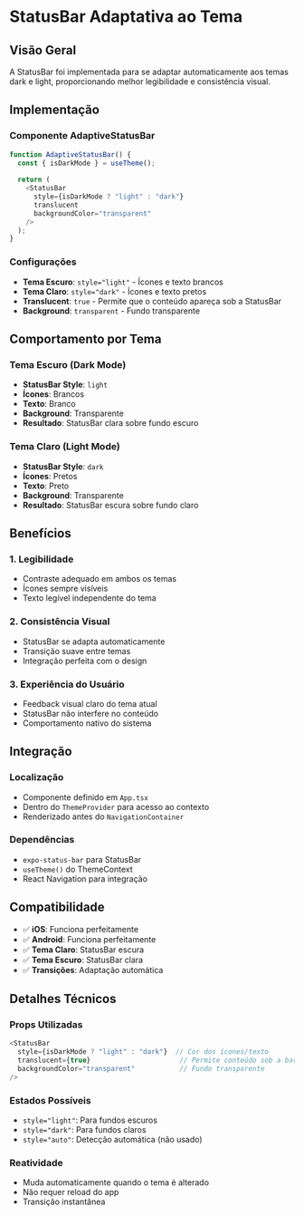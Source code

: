# StatusBar Adaptativa ao Tema

## Visão Geral

A StatusBar foi implementada para se adaptar automaticamente aos temas dark e light, proporcionando melhor legibilidade e consistência visual.

## Implementação

### Componente AdaptiveStatusBar

```typescript
function AdaptiveStatusBar() {
  const { isDarkMode } = useTheme();
  
  return (
    <StatusBar 
      style={isDarkMode ? "light" : "dark"} 
      translucent 
      backgroundColor="transparent"
    />
  );
}
```

### Configurações

- **Tema Escuro**: `style="light"` - Ícones e texto brancos
- **Tema Claro**: `style="dark"` - Ícones e texto pretos
- **Translucent**: `true` - Permite que o conteúdo apareça sob a StatusBar
- **Background**: `transparent` - Fundo transparente

## Comportamento por Tema

### Tema Escuro (Dark Mode)
- **StatusBar Style**: `light`
- **Ícones**: Brancos
- **Texto**: Branco
- **Background**: Transparente
- **Resultado**: StatusBar clara sobre fundo escuro

### Tema Claro (Light Mode)
- **StatusBar Style**: `dark`
- **Ícones**: Pretos
- **Texto**: Preto
- **Background**: Transparente
- **Resultado**: StatusBar escura sobre fundo claro

## Benefícios

### 1. Legibilidade
- Contraste adequado em ambos os temas
- Ícones sempre visíveis
- Texto legível independente do tema

### 2. Consistência Visual
- StatusBar se adapta automaticamente
- Transição suave entre temas
- Integração perfeita com o design

### 3. Experiência do Usuário
- Feedback visual claro do tema atual
- StatusBar não interfere no conteúdo
- Comportamento nativo do sistema

## Integração

### Localização
- Componente definido em `App.tsx`
- Dentro do `ThemeProvider` para acesso ao contexto
- Renderizado antes do `NavigationContainer`

### Dependências
- `expo-status-bar` para StatusBar
- `useTheme()` do ThemeContext
- React Navigation para integração

## Compatibilidade

- ✅ **iOS**: Funciona perfeitamente
- ✅ **Android**: Funciona perfeitamente
- ✅ **Tema Claro**: StatusBar escura
- ✅ **Tema Escuro**: StatusBar clara
- ✅ **Transições**: Adaptação automática

## Detalhes Técnicos

### Props Utilizadas
```typescript
<StatusBar 
  style={isDarkMode ? "light" : "dark"}  // Cor dos ícones/texto
  translucent={true}                      // Permite conteúdo sob a barra
  backgroundColor="transparent"           // Fundo transparente
/>
```

### Estados Possíveis
- `style="light"`: Para fundos escuros
- `style="dark"`: Para fundos claros
- `style="auto"`: Detecção automática (não usado)

### Reatividade
- Muda automaticamente quando o tema é alterado
- Não requer reload do app
- Transição instantânea 